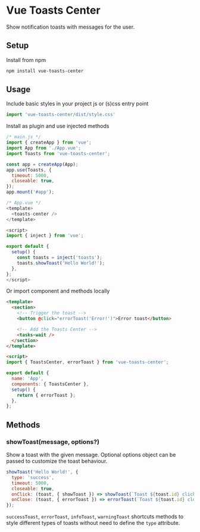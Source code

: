 # Vue Toasts Center

Show notification toasts with messages for the user.

## Setup

Install from npm

```bash
npm install vue-toasts-center
```

## Usage

Include basic styles in your project js or (s)css entry point

```js
import 'vue-toasts-center/dist/style.css'
```

Install as plugin and use injected methods

```js
/* main.js */
import { createApp } from 'vue';
import App from './App.vue';
import Toasts from 'vue-toasts-center';

const app = createApp(App);
app.use(Toasts, {
  timeout: 5000,
  closeable: true,
});
app.mount('#app');

/* App.vue */
<template>
  <toasts-center />
</template>

<script>
import { inject } from 'vue';

export default {
  setup() {
    const toasts = inject('toasts');
    toasts.showToast('Hello World!');
  },
};
</script>
```

Or import component and methods locally

```html
<template>
  <section>
    <!-- Trigger the toast -->
    <button @click="errorToast('Error!')">Error toast</button>

    <!-- Add the Toasts Center -->
    <tasks-wait />
  </section>
</template>

<script>
import { ToastsCenter, errorToast } from 'vue-toasts-center';

export default {
  name: 'App',
  components: { ToastsCenter },
  setup() {
    return { errorToast };
  },
};
```

## Methods

### showToast(message, options?)

Show a toast with the given message. Optional options object can be passed to customize the toast behaviour.

```js
showToast('Hello World!', {
  type: 'success',
  timeout: 5000,
  closeable: true,
  onClick: (toast, { showToast }) => showToast(`Toast ${toast.id} clicked!`),
  onClose: (toast, { errorToast }) => errorToast(`Toast ${toast.id} closed`),
});
```

`successToast`, `errorToast`, `infoToast`, `warningToast` shortcuts methods to style different types of toasts without need to define the `type` attribute.
